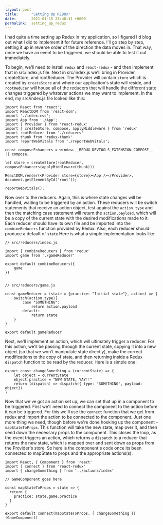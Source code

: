 ```yaml
---
layout: post
title:      "Setting Up REDUX"
date:       2021-01-15 23:48:11 +0000
permalink:  setting_up_redux
---
```



I had quite a time setting up Redux in my application, so I figured I'd blog out what I did to implement it for future reference. I'll go step by step, setting it up in reverse order of the direction the data moves in. That way, once we have an event to be triggered, we should be able to test it out immediately.

To begin, we'll need to install `redux` and `react-redux` - and then implement that in src/index.js file. Next in src/index.js we'll bring in Provider, createStore, and rootReducer. The Provider will contain `store` which is created by `createStore` and where our application's state will reside, and `rootReducer` will house all of the reducers that will handle the different state changes triggered by whatever actions we may want to implement. In the end, my src/index.js file looked like this:
```
import React from 'react';
import ReactDOM from 'react-dom';
import './index.css';
import App from './App';
import { Provider } from 'react-redux'
import { createStore, compose, applyMiddleware } from 'redux'
import rootReducer from './reducers'
import thunk from 'redux-thunk'
import reportWebVitals from './reportWebVitals';

const composeEnhancers = window.__REDUX_DEVTOOLS_EXTENSION_COMPOSE__ || compose;

let store = createStore(rootReducer, composeEnhancers(applyMiddleware(thunk)))

ReactDOM.render(<Provider store={store}><App /></Provider>, document.getElementById('root'));

reportWebVitals();
```
Now over to the reducers. Again, this is where state changes will be handled, waiting to be triggered by an action. These reducers will be switch statements that receive an action object, test against the `action.type` and then the matching case statement will return the `action.payload`, which will be a copy of the current state with the desired modifications made to it. Each reducer should have its own file and be imported into the `combineReducers` function provided by Redux. Also, each reducer should produce a default of `state` Here is what a simple implementation looks like:
```
// src/reducers/index.js

import { combineReducers } from 'redux'
import game from './gameReducer'

export default combineReducers({
    game
})


// src/reducers/game.js

const gameReducer = (state = {practice: "Initial state"}, action) => {
    switch(action.type){
        case "SOMETHING": 
            return action.payload
        default:
            return state
    }
}

export default gameReducer
```
Next, we'll implement an action, which will ultimately trigger a reducer. For this action, we'll be passing through the current state, copying it into a new object (so that we won't manipulate state directly), make the correct modifications to the copy of state, and then returning inside a Redux `dispatch` function to be read by the reducer. Here is a simple one:
```
export const changeSomething = (currentState) => {
    let object = currentState
    object.practice = "NEW STATE, YAY!!"
    return (dispatch) => dispatch({ type: "SOMETHING", payload: object})
}
```
Now that we've got an action set up, we can set that up in a component to be triggered. First we'll need to connect the component to the action before it can be triggered. For this we'll use the `connect` function that we get from redux and import the action to be connected to the component. Just one more thing we need, though before we're done hooking up the component - `mapStateToProps`. This function will take the new state, map over it, and then send down the necessary props to the component. This closes the loop, as the event triggers an action, which returns a `dispatch` to a reducer that returns the new state, which is mapped over and sent down as props from the Provider's store. So here is the component's code once its been connected to mapState to props and the appropriate actions(s):
```
import React, { Component } from 'react'
import { connect } from 'react-redux'
import { changeSomething } from '../actions/index'

// GameComponent goes here

const mapStateToProps = state => {
  return {
    practice: state.game.practice
  }
}

export default connect(mapStateToProps, { changeSomething })(GameComponent)
```
